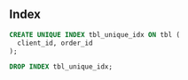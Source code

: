 Index
-

````sql
CREATE UNIQUE INDEX tbl_unique_idx ON tbl (
  client_id, order_id
);

DROP INDEX tbl_unique_idx;

````

